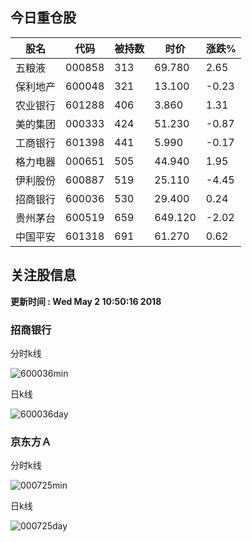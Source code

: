 
## 今日重仓股 

|股名|代码|被持数|时价|涨跌%|
|---|---|---|---|---|
|五粮液|000858|313|69.780|2.65|
|保利地产|600048|321|13.100|-0.23|
|农业银行|601288|406|3.860|1.31|
|美的集团|000333|424|51.230|-0.87|
|工商银行|601398|441|5.990|-0.17|
|格力电器|000651|505|44.940|1.95|
|伊利股份|600887|519|25.110|-4.45|
|招商银行|600036|530|29.400|0.24|
|贵州茅台|600519|659|649.120|-2.02|
|中国平安|601318|691|61.270|0.62|

## 关注股信息
**更新时间 : Wed May  2 10:50:16 2018**
### 招商银行 
分时k线

![600036min](http://image.sinajs.cn/newchart/min/n/sh600036.gif)

日k线

![600036day](http://image.sinajs.cn/newchart/daily/n/sh600036.gif)

### 京东方Ａ 
分时k线

![000725min](http://image.sinajs.cn/newchart/min/n/sz000725.gif)

日k线

![000725day](http://image.sinajs.cn/newchart/daily/n/sz000725.gif)
